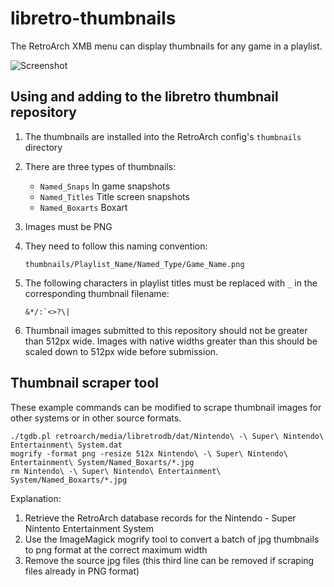 # libretro-thumbnails

The RetroArch XMB menu can display thumbnails for any game in a playlist.

![Screenshot](http://www.lakka.tv/doc/images/thumbnails.png)

## Using and adding to the libretro thumbnail repository

1. The thumbnails are installed into the RetroArch config's `thumbnails` directory

2. There are three types of thumbnails:
    - `Named_Snaps` In game snapshots
    - `Named_Titles` Title screen snapshots
    - `Named_Boxarts` Boxart

3. Images must be PNG

4. They need to follow this naming convention:
    ```
    thumbnails/Playlist_Name/Named_Type/Game_Name.png
    ```

5. The following characters in playlist titles must be replaced with `_` in the corresponding thumbnail filename:
    ```
    &*/:`<>?\|
    ```
6. Thumbnail images submitted to this repository should not be greater than 512px wide. Images with native widths greater than this should be scaled down to 512px wide before submission.

## Thumbnail scraper tool

These example commands can be modified to scrape thumbnail images for other systems or in other source formats. 

    ./tgdb.pl retroarch/media/libretrodb/dat/Nintendo\ -\ Super\ Nintendo\ Entertainment\ System.dat  
    mogrify -format png -resize 512x Nintendo\ -\ Super\ Nintendo\ Entertainment\ System/Named_Boxarts/*.jpg
    rm Nintendo\ -\ Super\ Nintendo\ Entertainment\ System/Named_Boxarts/*.jpg

Explanation:

1. Retrieve the RetroArch database records for the Nintendo - Super Nintento Entertainment System
2. Use the ImageMagick mogrify tool to convert a batch of jpg thumbnails to png format at the correct maximum width
3. Remove the source jpg files (this third line can be removed if scraping files already in PNG format)
